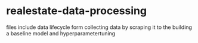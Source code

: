 # realestate-data-processing

files include data lifecycle form collecting data by scraping it to the building a baseline model and hyperparametertuning 
